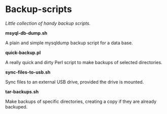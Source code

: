 # Backup-scripts

_Little collection of handy backup scripts._

**msyql-db-dump.sh**

A plain and simple mysqldump backup script for a data base.

**quick-backup.pl**

A really quick and dirty Perl script to make backups of selected directories.

**sync-files-to-usb.sh**

Sync files to an external USB drive, provided the drive is mounted.

**tar-backups.sh**

Make backups of specific directories, creating a copy if they are already backuped.

